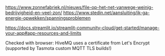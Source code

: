 https://www.zonnefabriek.nl/nieuws/file-op-het-net-vanwege-weinig-bedrijvigheid-en-veel-zon/
https://www.stedin.net/aansluiting/ik-ga-energie-opwekken/spanningsproblemen

https://docs.streamlit.io/streamlit-community-cloud/get-started/manage-your-app#app-resources-and-limits

Checked with browser: HiveMQ uses a certificate from Let's Encrypt (supported by Tasmota custom MQTT TLS builds!)

